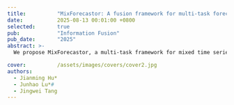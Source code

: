 ```yaml
---
title:          "MixForecastor: A fusion framework for multi-task forecasting of wind power and ramp events from mixed time series"
date:           2025-08-13 00:01:00 +0800
selected:       true
pub:            "Information Fusion"
pub_date:       "2025"
abstract: >-
  We propose MixForecastor, a multi-task framework for mixed time series forecasting that unifies continuous wind power prediction and discrete ramp event prediction, showing superior performance on real-world datasets.

cover:          /assets/images/covers/cover2.jpg
authors:
  - Jianming Hu*
  - Junhao Lu*#
  - Jingwei Tang
---
```

